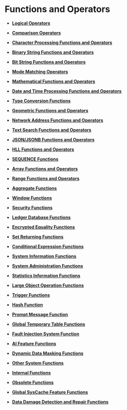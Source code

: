 # Functions and Operators<a name="EN-US_TOPIC_0289900013"></a>

-   **[Logical Operators](logical-operators.md)**  

-   **[Comparison Operators](comparison-operators.md)**  

-   **[Character Processing Functions and Operators](character-processing-functions-and-operators.md)**  

-   **[Binary String Functions and Operators](binary-string-functions-and-operators.md)**  

-   **[Bit String Functions and Operators](bit-string-functions-and-operators.md)**  

-   **[Mode Matching Operators](mode-matching-operators.md)**  

-   **[Mathematical Functions and Operators](mathematical-functions-and-operators.md)**  

-   **[Date and Time Processing Functions and Operators](date-and-time-processing-functions-and-operators.md)**  

-   **[Type Conversion Functions](type-conversion-functions.md)**  

-   **[Geometric Functions and Operators](geometric-functions-and-operators.md)**  

-   **[Network Address Functions and Operators](network-address-functions-and-operators.md)**  

-   **[Text Search Functions and Operators](text-search-functions-and-operators.md)**  

-   **[JSON/JSONB Functions and Operators](json-jsonb-functions-and-operators.md)**  

-   **[HLL Functions and Operators](hll-functions-and-operators.md)**  

-   **[SEQUENCE Functions](sequence-functions.md)**  

-   **[Array Functions and Operators](array-functions-and-operators.md)**  

-   **[Range Functions and Operators](range-functions-and-operators.md)**  

-   **[Aggregate Functions](aggregate-functions.md)**  

-   **[Window Functions](window-functions.md)**  

-   **[Security Functions](security-functions.md)**  

-   **[Ledger Database Functions](ledger-database-functions.md)**  

-   **[Encrypted Equality Functions](encrypted-equality-functions.md)**  

-   **[Set Returning Functions](set-returning-functions.md)**  

-   **[Conditional Expression Functions](conditional-expression-functions.md)**  

-   **[System Information Functions](system-information-functions.md)**  

-   **[System Administration Functions](system-administration-functions.md)**  

-   **[Statistics Information Functions](statistics-information-functions.md)**  

-   **[Large Object Operation Functions](large-object-operation-functions.md)**  

-   **[Trigger Functions](trigger-functions.md)**  

-   **[Hash Function](hash-function.md)**  

-   **[Prompt Message Function](prompt-message-function.md)**  

-   **[Global Temporary Table Functions](global-temporary-table-functions.md)**  

-   **[Fault Injection System Function](fault-injection-system-function.md)**  

-   **[AI Feature Functions](ai-feature-functions.md)**  

-   **[Dynamic Data Masking Functions](dynamic-data-masking-functions.md)**  

-   **[Other System Functions](other-system-functions.md)**  

-   **[Internal Functions](internal-functions.md)**  

-   **[Obsolete Functions](obsolete-functions.md)**  

-   **[Global SysCache Feature Functions](global-syscache-feature-functions.md)**  

-   **[Data Damage Detection and Repair Functions](data-damage-detection-and-repair-functions.md)**  


